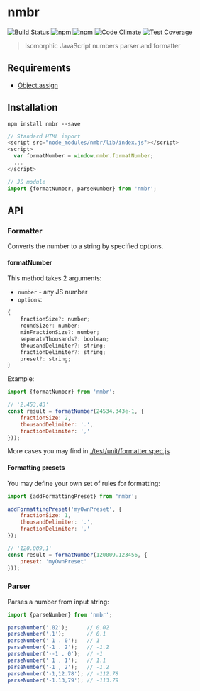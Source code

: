 # nmbr
[![Build Status](https://secure.travis-ci.org/webschik/nmbr.png?branch=master)](https://travis-ci.org/webschik/nmbr)
[![npm](https://img.shields.io/npm/dm/nmbr.svg)](https://www.npmjs.com/package/nmbr)
[![npm](https://img.shields.io/npm/l/nmbr.svg)](https://www.npmjs.com/package/nmbr)
[![Code Climate](https://codeclimate.com/github/webschik/nmbr/badges/gpa.svg)](https://codeclimate.com/github/webschik/nmbr)
[![Test Coverage](https://codeclimate.com/github/webschik/nmbr/badges/coverage.svg)](https://codeclimate.com/github/webschik/nmbr/coverage)

> Isomorphic JavaScript numbers parser and formatter

## Requirements
* [Object.assign]()

## Installation
```shell
npm install nmbr --save
```

```js
// Standard HTML import
<script src="node_modules/nmbr/lib/index.js"></script>
<script>
  var formatNumber = window.nmbr.formatNumber;
  ...
</script>

// JS module
import {formatNumber, parseNumber} from 'nmbr';
```

## API
### Formatter
Converts the number to a string by specified options.

#### formatNumber
This method takes 2 arguments:
* `number` - any JS number
* `options`:
```js
{
    fractionSize?: number;
    roundSize?: number;
    minFractionSize?: number;
    separateThousands?: boolean;
    thousandDelimiter?: string;
    fractionDelimiter?: string;
    preset?: string;
}
```

Example:
```js
import {formatNumber} from 'nmbr';

// '2.453,43'
const result = formatNumber(24534.343e-1, {
    fractionSize: 2,
    thousandDelimiter: '.',
    fractionDelimiter: ','
}));
```

More cases you may find in [./test/unit/formatter.spec.js](test/unit/formatter.spec.js)

#### Formatting presets
You may define your own set of rules for formatting:

```js
import {addFormattingPreset} from 'nmbr';

addFormattingPreset('myOwnPreset', {
    fractionSize: 1,
    thousandDelimiter: '.',
    fractionDelimiter: ','
});

// '120.009,1'
const result = formatNumber(120009.123456, {
    preset: 'myOwnPreset'
}));
```

### Parser
Parses a number from input string:

```js
import {parseNumber} from 'nmbr';

parseNumber('.02');      // 0.02
parseNumber('.1');       // 0.1
parseNumber(' 1 . 0');   // 1
parseNumber('-1 . 2');   // -1.2
parseNumber('--1 . 0');  // -1
parseNumber(' 1 , 1');   // 1.1
parseNumber('-1 , 2');   // -1.2
parseNumber('-1,12.78'); // -112.78
parseNumber('-1.13,79'); // -113.79
```
